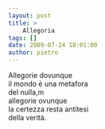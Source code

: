 ```yaml
---
layout: post
title: >
    Allegoria
tags: []
date: 2009-07-24 18:01:00
author: pietro
---
```

Allegorie dovunque<br/>il mondo è una metafora<br/>del nulla,m<br/>allegorie ovunque<br/>la certezza resta antitesi<br/>della verità.
